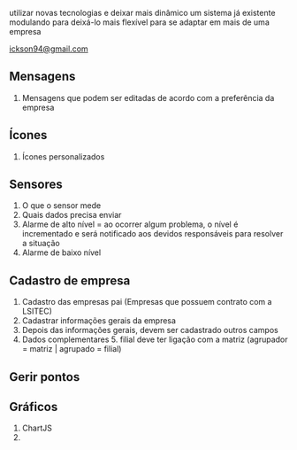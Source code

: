 utilizar novas tecnologias e deixar mais dinâmico um sistema já existente
modulando para deixá-lo mais flexível para se adaptar em mais de uma empresa

ickson94@gmail.com

## Mensagens

1. Mensagens que podem ser editadas de acordo com a preferência da empresa

## Ícones

1. Ícones personalizados

## Sensores

1. O que o sensor mede
2. Quais dados precisa enviar
3. Alarme de alto nível = ao ocorrer algum problema, o nível é incrementado e será notificado aos devidos responsáveis para resolver a situação
4. Alarme de baixo nível

## Cadastro de empresa

1. Cadastro das empresas pai (Empresas que possuem contrato com a LSITEC)
2. Cadastrar informações gerais da empresa
3. Depois das informações gerais, devem ser cadastrado outros campos
4. Dados complementares
	5. filial deve ter ligação com a matriz (agrupador = matriz | agrupado = filial)

## Gerir pontos

## Gráficos

1. ChartJS
2. 
<!--stackedit_data:
eyJoaXN0b3J5IjpbMTk2NDc1NzU0MywxNDQ2MzA3OTE4LC0xNz
EwNDEyODU5LC0xNjcwNzk3NDc4XX0=
-->